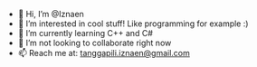 - 👋 Hi, I’m @Iznaen
- 👀 I’m interested in cool stuff! Like programming for example :)
- 🌱 I’m currently learning C++ and C#
- 💞️ I’m not looking to collaborate right now
- 📫 Reach me at: tanggapili.iznaen@gmail.com

<!---
Iznaen/Iznaen is a ✨ special ✨ repository because its `README.md` (this file) appears on your GitHub profile.
You can click the Preview link to take a look at your changes.
--->

